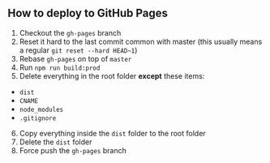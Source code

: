 ## How to deploy to GitHub Pages

1. Checkout the `gh-pages` branch
2. Reset it hard to the last commit common with master (this usually means a regular `git reset --hard HEAD~1`)
3. Rebase `gh-pages` on top of `master`
4. Run `npm run build:prod`
5. Delete everything in the root folder **except** these items:
  - `dist`
  - `CNAME`
  - `node_modules`
  - `.gitignore`
6. Copy everything inside the `dist` folder to the root folder
7. Delete the `dist` folder
8. Force push the `gh-pages` branch
